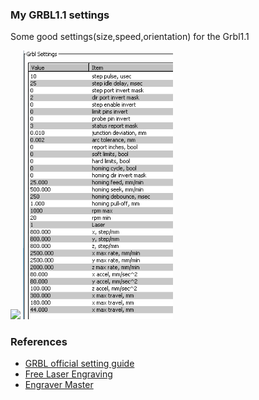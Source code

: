 ### My GRBL1.1 settings
Some good settings(size,speed,orientation) for the Grbl1.1<br>
 
<img src="JimmyCraft0902.gif" width="240"/>  <img src="DIY3018GrblSettings.png" width="240"> <br>

### References
  - [GRBL official setting guide](https://github.com/gnea/grbl/wiki/Grbl-v1.1-Configuration) <br>
  - [Free Laser Engraving](http://lasergrbl.com/en/) <br>
  - [Engraver Master](http://www.bachinmaker.com/wiki/doku.php?id=engraver_master)<br>
